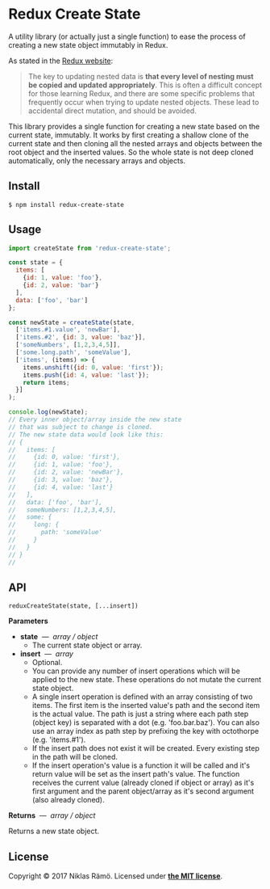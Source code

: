 # Redux Create State

A utility library (or actually just a single function) to ease the process of creating a new state object immutably in Redux.

As stated in the [Redux website](http://redux.js.org/docs/recipes/reducers/ImmutableUpdatePatterns.html):
> The key to updating nested data is **that every level of nesting must be copied and updated appropriately**. This is often a difficult concept for those learning Redux, and there are some specific problems that frequently occur when trying to update nested objects. These lead to accidental direct mutation, and should be avoided.

This library provides a single function for creating a new state based on the current state, immutably. It works by first creating a shallow clone of the current state and then cloning all the nested arrays and objects between the root object and the inserted values. So the whole state is not deep cloned automatically, only the necessary arrays and objects.

## Install

```console
$ npm install redux-create-state
```

## Usage

```javascript
import createState from 'redux-create-state';

const state = {
  items: [
    {id: 1, value: 'foo'},
    {id: 2, value: 'bar'}
  ],
  data: ['foo', 'bar']
};

const newState = createState(state,
  ['items.#1.value', 'newBar'],
  ['items.#2', {id: 3, value: 'baz'}],
  ['someNumbers', [1,2,3,4,5]],
  ['some.long.path', 'someValue'],
  ['items', (items) => {
    items.unshift({id: 0, value: 'first'});
    items.push({id: 4, value: 'last'});
    return items;
  }]
);

console.log(newState);
// Every inner object/array inside the new state
// that was subject to change is cloned.
// The new state data would look like this:
// {
//   items: [
//     {id: 0, value: 'first'},
//     {id: 1, value: 'foo'},
//     {id: 2, value: 'newBar'},
//     {id: 3, value: 'baz'},
//     {id: 4, value: 'last'}
//   ],
//   data: ['foo', 'bar'],
//   someNumbers: [1,2,3,4,5],
//   some: {
//     long: {
//       path: 'someValue'
//     }
//   }
// }
//
```

## API

`reduxCreateState(state, [...insert])`

**Parameters**

* **state** &nbsp;&mdash;&nbsp; *array / object*
  * The current state object or array.
* **insert** &nbsp;&mdash;&nbsp; *array*
  * Optional.
  * You can provide any number of insert operations which will be applied to the new state. These operations do not mutate the current state object.
  * A single insert operation is defined with an array consisting of two items. The first item is the inserted value's path and the second item is the actual value. The path is just a string where each path step (object key) is separated with a dot (e.g. 'foo.bar.baz'). You can also use an array index as path step by prefixing the key with octothorpe (e.g. 'items.#1').
  * If the insert path does not exist it will be created. Every existing step in the path will be cloned.
  * If the insert operation's value is a function it will be called and it's return value will be set as the insert path's value. The function receives the current value (already cloned if object or array) as it's first argument and the parent object/array as it's second argument (also already cloned).

**Returns** &nbsp;&mdash;&nbsp; *array / object*

Returns a new state object.

## License

Copyright &copy; 2017 Niklas Rämö. Licensed under **[the MIT license](LICENSE.md)**.
